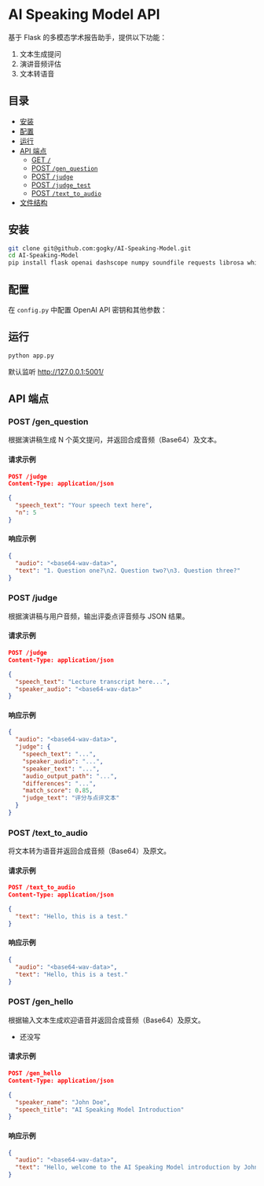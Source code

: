 # AI Speaking Model API

基于 Flask 的多模态学术报告助手，提供以下功能：  
1. 文本生成提问  
2. 演讲音频评估  
3. 文本转语音  

## 目录

- [安装](#安装)  
- [配置](#配置)  
- [运行](#运行)  
- [API 端点](#api-端点)  
  - [GET `/`](#get-)  
  - [POST `/gen_question`](#post-gen_question)  
  - [POST `/judge`](#post-judge)  
  - [POST `/judge_test`](#post-judge_test)  
  - [POST `/text_to_audio`](#post-text_to_audio)  
- [文件结构](#文件结构)  

## 安装

```sh
git clone git@github.com:gogky/AI-Speaking-Model.git
cd AI-Speaking-Model
pip install flask openai dashscope numpy soundfile requests librosa whisper matplotlib pydub scikit-learn python-Levenshtein nltk
```

## 配置
在 `config.py` 中配置 OpenAI API 密钥和其他参数：

## 运行
```sh
python app.py
```
默认监听 http://127.0.0.1:5001/

## API 端点
### POST /gen_question
根据演讲稿生成 N 个英文提问，并返回合成音频（Base64）及文本。
#### 请求示例
```json
POST /judge
Content-Type: application/json

{
  "speech_text": "Your speech text here",
  "n": 5
}
```
#### 响应示例
```json
{
  "audio": "<base64-wav-data>",
  "text": "1. Question one?\n2. Question two?\n3. Question three?"
}
```

### POST /judge
根据演讲稿与用户音频，输出评委点评音频与 JSON 结果。
#### 请求示例
```json
POST /judge
Content-Type: application/json

{
  "speech_text": "Lecture transcript here...",
  "speaker_audio": "<base64-wav-data>"
}
```
#### 响应示例
```json
{
  "audio": "<base64-wav-data>",
  "judge": {
    "speech_text": "...",
    "speaker_audio": "...",
    "speaker_text": "...",
    "audio_output_path": "...",
    "differences": "...",
    "match_score": 0.85,
    "judge_text": "评分与点评文本"
  }
}
```

### POST /text_to_audio
将文本转为语音并返回合成音频（Base64）及原文。

#### 请求示例
```json
POST /text_to_audio
Content-Type: application/json

{
  "text": "Hello, this is a test."
}
```
#### 响应示例
```json
{
  "audio": "<base64-wav-data>",
  "text": "Hello, this is a test."
}
```

### POST /gen_hello
根据输入文本生成欢迎语音并返回合成音频（Base64）及原文。
* 还没写

#### 请求示例
```json
POST /gen_hello
Content-Type: application/json

{
  "speaker_name": "John Doe",
  "speech_title": "AI Speaking Model Introduction"
}
```
#### 响应示例
```json
{
  "audio": "<base64-wav-data>",
  "text": "Hello, welcome to the AI Speaking Model introduction by John Doe."
}
```